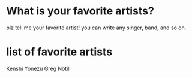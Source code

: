 # What is your favorite artists?
plz tell me your favorite artist!
you can write any singer, band, and so on.

# list of favorite artists
Kenshi Yonezu
Greg Notill
